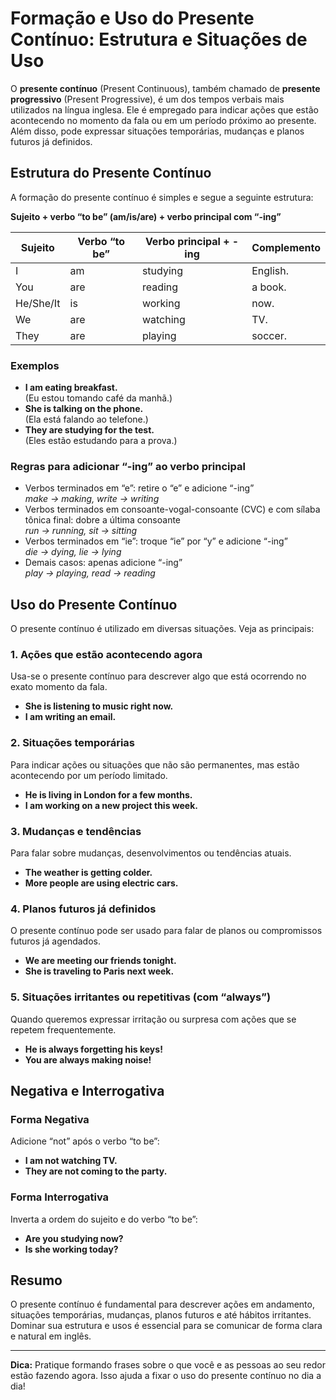 
# Formação e Uso do Presente Contínuo: Estrutura e Situações de Uso

O **presente contínuo** (Present Continuous), também chamado de **presente progressivo** (Present Progressive), é um dos tempos verbais mais utilizados na língua inglesa. Ele é empregado para indicar ações que estão acontecendo no momento da fala ou em um período próximo ao presente. Além disso, pode expressar situações temporárias, mudanças e planos futuros já definidos.

## Estrutura do Presente Contínuo

A formação do presente contínuo é simples e segue a seguinte estrutura:

**Sujeito + verbo “to be” (am/is/are) + verbo principal com “-ing”**

| Sujeito | Verbo “to be” | Verbo principal + -ing | Complemento |
|---------|---------------|-----------------------|-------------|
| I       | am            | studying              | English.    |
| You     | are           | reading               | a book.     |
| He/She/It| is           | working               | now.        |
| We      | are           | watching              | TV.         |
| They    | are           | playing               | soccer.     |

### Exemplos

- **I am eating breakfast.**  
  (Eu estou tomando café da manhã.)
- **She is talking on the phone.**  
  (Ela está falando ao telefone.)
- **They are studying for the test.**  
  (Eles estão estudando para a prova.)

### Regras para adicionar “-ing” ao verbo principal

- Verbos terminados em “e”: retire o “e” e adicione “-ing”  
  *make → making, write → writing*
- Verbos terminados em consoante-vogal-consoante (CVC) e com sílaba tônica final: dobre a última consoante  
  *run → running, sit → sitting*
- Verbos terminados em “ie”: troque “ie” por “y” e adicione “-ing”  
  *die → dying, lie → lying*
- Demais casos: apenas adicione “-ing”  
  *play → playing, read → reading*

## Uso do Presente Contínuo

O presente contínuo é utilizado em diversas situações. Veja as principais:

### 1. Ações que estão acontecendo agora

Usa-se o presente contínuo para descrever algo que está ocorrendo no exato momento da fala.

- **She is listening to music right now.**
- **I am writing an email.**

### 2. Situações temporárias

Para indicar ações ou situações que não são permanentes, mas estão acontecendo por um período limitado.

- **He is living in London for a few months.**
- **I am working on a new project this week.**

### 3. Mudanças e tendências

Para falar sobre mudanças, desenvolvimentos ou tendências atuais.

- **The weather is getting colder.**
- **More people are using electric cars.**

### 4. Planos futuros já definidos

O presente contínuo pode ser usado para falar de planos ou compromissos futuros já agendados.

- **We are meeting our friends tonight.**
- **She is traveling to Paris next week.**

### 5. Situações irritantes ou repetitivas (com “always”)

Quando queremos expressar irritação ou surpresa com ações que se repetem frequentemente.

- **He is always forgetting his keys!**
- **You are always making noise!**

## Negativa e Interrogativa

### Forma Negativa

Adicione “not” após o verbo “to be”:

- **I am not watching TV.**
- **They are not coming to the party.**

### Forma Interrogativa

Inverta a ordem do sujeito e do verbo “to be”:

- **Are you studying now?**
- **Is she working today?**

## Resumo

O presente contínuo é fundamental para descrever ações em andamento, situações temporárias, mudanças, planos futuros e até hábitos irritantes. Dominar sua estrutura e usos é essencial para se comunicar de forma clara e natural em inglês.

---
**Dica:** Pratique formando frases sobre o que você e as pessoas ao seu redor estão fazendo agora. Isso ajuda a fixar o uso do presente contínuo no dia a dia!
```
